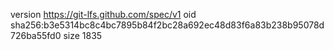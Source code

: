 version https://git-lfs.github.com/spec/v1
oid sha256:b3e5314bc8c4bc7895b84f2bc28a692ec48d83f6a83b238b95078d726ba55fd0
size 1835
